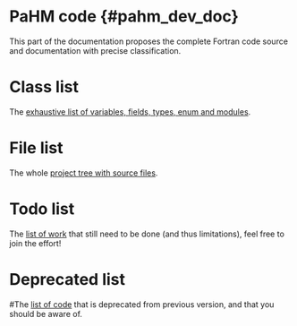 PaHM code  {#pahm_dev_doc}
=====================

This part of the documentation proposes the complete Fortran code source and
documentation with precise classification.

# Class list

The [exhaustive list of variables, fields, types, enum and modules](classes.html).

# File list

The whole [project tree with source files](files.html).

# Todo list

The [list of work](todo.html) that still need to be done (and thus limitations), feel free to join the effort!

# Deprecated list

#The [list of code](deprecated.html) that is deprecated from previous version, and that you should be aware of.
